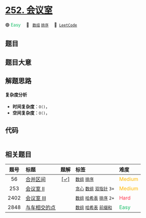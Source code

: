 # [252. 会议室](https://leetcode.com/problems/meeting-rooms)

🟢 <font color=#15bd66>Easy</font>&emsp; 🔖&ensp; [`数组`](/tag/array.md) [`排序`](/tag/sorting.md)&emsp; 🔗&ensp;[`LeetCode`](https://leetcode.com/problems/meeting-rooms)

## 题目




## 题目大意




## 解题思路

#### 复杂度分析

- **时间复杂度**：`O()`，
- **空间复杂度**：`O()`，

## 代码

```javascript

```

## 相关题目

<!-- prettier-ignore -->
| 题号 | 标题 | 题解 | 标签 | 难度 |
| :------: | :------ | :------: | :------ | :------ |
| 56 | [合并区间](https://leetcode.com/problems/merge-intervals) | [[✓]](/problem/0056.md) |  [`数组`](/tag/array.md) [`排序`](/tag/sorting.md) | <font color=#ffb800>Medium</font> |
| 253 | [会议室 II](https://leetcode.com/problems/meeting-rooms-ii) |  |  [`贪心`](/tag/greedy.md) [`数组`](/tag/array.md) [`双指针`](/tag/two-pointers.md) `3+` | <font color=#ffb800>Medium</font> |
| 2402 | [会议室 III](https://leetcode.com/problems/meeting-rooms-iii) |  |  [`数组`](/tag/array.md) [`哈希表`](/tag/hash-table.md) [`排序`](/tag/sorting.md) `2+` | <font color=#ff334b>Hard</font> |
| 2848 | [与车相交的点](https://leetcode.com/problems/points-that-intersect-with-cars) |  |  [`数组`](/tag/array.md) [`哈希表`](/tag/hash-table.md) [`前缀和`](/tag/prefix-sum.md) | <font color=#15bd66>Easy</font> |